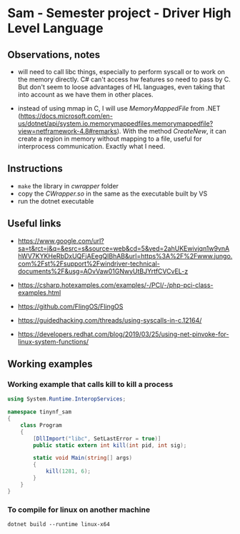 # Sam - Semester project - Driver High Level Language

## Observations, notes
- will need to call libc things, especially to perform syscall or to work on the memory directly. C# can't access hw features so need to pass by C. But don't seem to loose advantages of HL languages, even taking that into account as we have them in other places.

- instead of using mmap in C, I will use *MemoryMappedFile* from .NET (https://docs.microsoft.com/en-us/dotnet/api/system.io.memorymappedfiles.memorymappedfile?view=netframework-4.8#remarks). With the method *CreateNew*, it can create a region in memory without mapping to a file, useful for interprocess communication. Exactly what I need.
## Instructions
- ```make``` the library in *cwrapper* folder
- copy the *CWrapper.so* in the same as the executable built by VS
- run the dotnet executable

## Useful links
- https://www.google.com/url?sa=t&rct=j&q=&esrc=s&source=web&cd=5&ved=2ahUKEwivjqn1w9vnAhWV7KYKHeRbDxUQFjAEegQIBhAB&url=https%3A%2F%2Fwww.jungo.com%2Fst%2Fsupport%2Fwindriver-technical-documents%2F&usg=AOvVaw01GNwyUtBJYrtfCVCvEL-z

- https://csharp.hotexamples.com/examples/-/PCI/-/php-pci-class-examples.html

- https://github.com/FlingOS/FlingOS

- https://guidedhacking.com/threads/using-syscalls-in-c.12164/

- https://developers.redhat.com/blog/2019/03/25/using-net-pinvoke-for-linux-system-functions/

## Working examples
### Working example that calls kill to kill a process

```c#
using System.Runtime.InteropServices;

namespace tinynf_sam
{
    class Program
    {
        [DllImport("libc", SetLastError = true)]
        public static extern int kill(int pid, int sig);

        static void Main(string[] args)
        {
            kill(1281, 6);
        }
    }
}
```

### To compile for linux on another machine
```shell
dotnet build --runtime linux-x64
```
